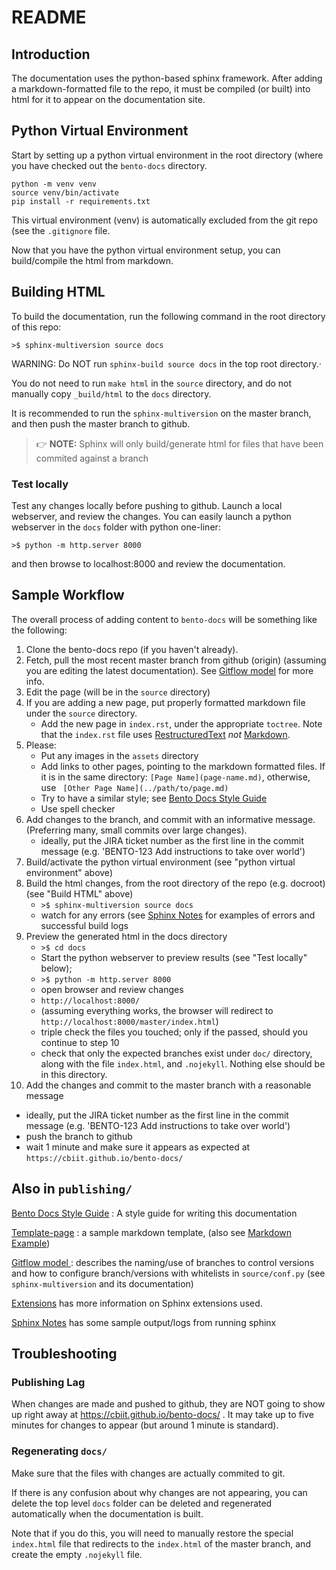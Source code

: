 # README

## Introduction
The documentation uses the python-based sphinx framework. After adding a markdown-formatted file to the repo, it must be compiled (or built) into html for it to appear on the documentation site.



## Python Virtual Environment

Start by setting up a python virtual environment in the root directory (where you have checked out the `bento-docs` directory.

```
python -m venv venv
source venv/bin/activate
pip install -r requirements.txt
```

This virtual environment (venv) is automatically excluded from the git repo (see the `.gitignore` file. 

Now that you have the python virtual environment setup, you can build/compile the html from markdown. 



## Building HTML

To build the documentation, run the following command in the root directory of this repo:

```
>$ sphinx-multiversion source docs
```

WARNING: Do NOT run `sphinx-build source docs` in the top root directory.·

You do not need to run `make html` in the `source` directory, and do not manually copy `_build/html` to the `docs` directory.

It is recommended to run the `sphinx-multiversion` on the master branch, and then push the master branch to github.

> :point_right: **NOTE:** Sphinx will only build/generate html for files that have been commited against a branch 



### Test locally

Test any changes locally before pushing to github. Launch a local webserver, and review the changes. You can easily launch a python webserver in the `docs` folder with python one-liner:

```
>$ python -m http.server 8000
```

and then browse to localhost:8000 and review the documentation.



## Sample Workflow

The overall process of adding content to `bento-docs` will be something like the following:
1. Clone the bento-docs repo (if you haven't already).
2. Fetch, pull the most recent master branch from github (origin) (assuming you are editing the latest documentation). See [Gitflow model](gitflow-model.md) for more info.
3. Edit the page (will be in the `source` directory)
4. If you are adding a new page, put properly formatted markdown file under the `source` directory.
   * Add the new page in `index.rst`, under the appropriate `toctree`. Note that the `index.rst` file uses [RestructuredText](https://docutils.sourceforge.io/rst.html) _not_ [Markdown](https://daringfireball.net/projects/markdown/syntax).
5. Please:
   * Put any images in the `assets` directory
   * Add links to other pages, pointing to the markdown formatted files. If it is in the same directory: `[Page Name](page-name.md)`, otherwise, use ` [Other Page Name](../path/to/page.md)`
   * Try to have a similar style; see [Bento Docs Style Guide](bento-docs-style-guide.md)
   * Use spell checker
6. Add changes to the branch, and commit with an informative message. (Preferring many, small commits over large changes). 
   * ideally, put the JIRA ticket number as the first line in the commit message (e.g. 'BENTO-123 Add instructions to take over world')
7. Build/activate the python virtual environment (see "python virtual environment" above)
8. Build the html changes, from the root directory of the repo (e.g. docroot) (see "Build HTML" above)
   * `>$ sphinx-multiversion source docs`
   * watch for any errors (see [Sphinx Notes](sphinx-notes.md) for examples of errors and successful build logs
9. Preview the generated html in the docs directory 
   * `>$ cd docs`
   * Start the python webserver to preview results (see "Test locally" below); 
   * `>$ python -m http.server 8000`
   * open browser and review changes
   * `http://localhost:8000/`
   * (assuming everything works, the browser will redirect to `http://localhost:8000/master/index.html`)
   * triple check the files you touched; only if the passed, should you continue to step 10
   * check that only the expected branches exist under `doc/` directory, along with the file `index.html`, and `.nojekyll`.  Nothing else should be in this directory.
10. Add the changes and commit to the master branch with a reasonable message
   * ideally, put the JIRA ticket number as the first line in the commit message (e.g. 'BENTO-123 Add instructions to take over world')
   * push the branch to github
   * wait 1 minute and make sure it appears as expected at `https://cbiit.github.io/bento-docs/`



## Also in `publishing/`

[Bento Docs Style Guide](bento-docs-style-guide.md) : A style guide for writing this documentation

 [Template-page](template-page.md) : a sample markdown template, (also see  [Markdown Example](markdown-exam))

[Gitflow model ](gitflow-model.md) :  describes the naming/use of branches to control versions and how to configure branch/versions with whitelists in `source/conf.py`  (see `sphinx-multiversion` and its documentation)

[Extensions](extensions.md) has more information on Sphinx extensions used.  

[Sphinx Notes](sphinx-notes.md) has some sample output/logs from running sphinx





## Troubleshooting



### Publishing Lag

When changes are made and pushed to github, they are NOT going to show up right away at https://cbiit.github.io/bento-docs/ . It may take up to five minutes for changes to appear (but around 1 minute is standard).



### Regenerating `docs/`
Make sure that the files with changes are actually commited to git.

If there is any confusion about why changes are not appearing, you can delete the top level `docs` folder can be deleted and regenerated automatically when the documentation is built.

Note that if you do this, you will need to manually restore the special `index.html` file that redirects to the `index.html` of the master branch, and create the empty `.nojekyll` file.







